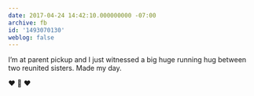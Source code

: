 ```yaml
---
date: 2017-04-24 14:42:10.000000000 -07:00
archive: fb
id: '1493070130'
weblog: false
---
```


I’m at parent pickup and I just witnessed a big huge running hug between two reunited sisters. Made my day.

❤️ 👯 ❤️
